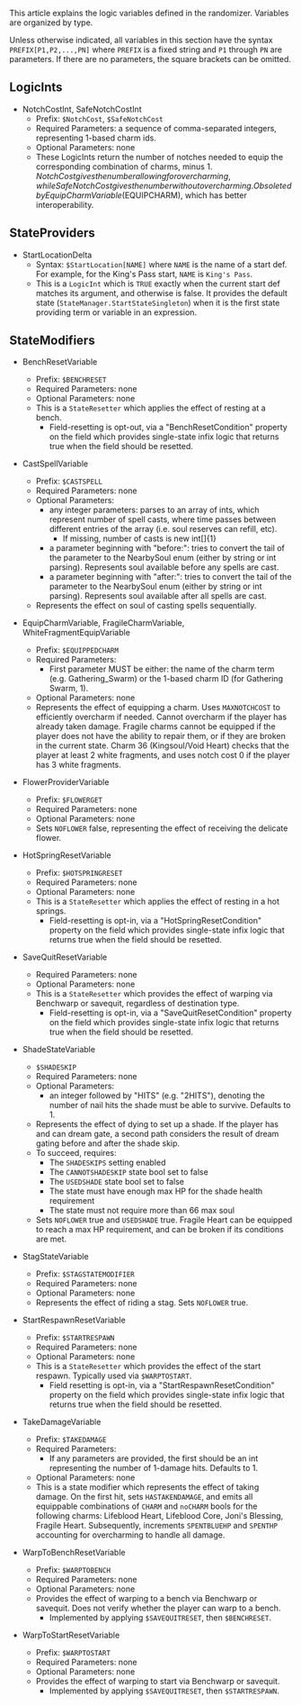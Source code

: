 This article explains the logic variables defined in the randomizer. Variables are organized by type.

Unless otherwise indicated, all variables in this section have the syntax `PREFIX[P1,P2,...,PN]` where `PREFIX` is a fixed string and `P1` through `PN` are parameters. If there are no parameters, the square brackets can be omitted.

## LogicInts

- NotchCostInt, SafeNotchCostInt
  - Prefix: `$NotchCost`, `$SafeNotchCost`
  - Required Parameters: a sequence of comma-separated integers, representing 1-based charm ids.
  - Optional Parameters: none
  - These LogicInts return the number of notches needed to equip the corresponding combination of charms, minus 1. $NotchCost gives the number allowing for overcharming, while SafeNotchCost gives the number without overcharming. Obsoleted by EquipCharmVariable ($EQUIPCHARM), which has better interoperability.

## StateProviders

- StartLocationDelta
  - Syntax: `$StartLocation[NAME]` where `NAME` is the name of a start def. For example, for the King's Pass start, `NAME` is `King's Pass`.
  - This is a `LogicInt` which is `TRUE` exactly when the current start def matches its argument, and otherwise is false. It provides the default state (`StateManager.StartStateSingleton`) when it is the first state providing term or variable in an expression.

## StateModifiers

- BenchResetVariable
  - Prefix: `$BENCHRESET`
  - Required Parameters: none
  - Optional Parameters: none
  - This is a `StateResetter` which applies the effect of resting at a bench.
    - Field-resetting is opt-out, via a "BenchResetCondition" property on the field which provides single-state infix logic that returns true when the field should be resetted.

- CastSpellVariable
  - Prefix: `$CASTSPELL`
  - Required Parameters: none
  - Optional Parameters:
    - any integer parameters: parses to an array of ints, which represent number of spell casts, where time passes between different entries of the array (i.e. soul reserves can refill, etc).
      - If missing, number of casts is new int[]{1}
    - a parameter beginning with "before:": tries to convert the tail of the parameter to the NearbySoul enum (either by string or int parsing). Represents soul available before any spells are cast.
    - a parameter beginning with "after:": tries to convert the tail of the parameter to the NearbySoul enum (either by string or int parsing). Represents soul available after all spells are cast.
  - Represents the effect on soul of casting spells sequentially.

- EquipCharmVariable, FragileCharmVariable, WhiteFragmentEquipVariable
  - Prefix: `$EQUIPPEDCHARM`
  - Required Parameters:
    - First parameter MUST be either: the name of the charm term (e.g. Gathering_Swarm) or the 1-based charm ID (for Gathering Swarm, 1).
  - Optional Parameters: none
  - Represents the effect of equipping a charm. Uses `MAXNOTCHCOST` to efficiently overcharm if needed. Cannot overcharm if the player has already taken damage. Fragile charms cannot be equipped if the player does not have the ability to repair them, or if they are broken in the current state. Charm 36 (Kingsoul/Void Heart) checks that the player at least 2 white fragments, and uses notch cost 0 if the player has 3 white fragments.

- FlowerProviderVariable
  - Prefix: `$FLOWERGET`
  - Required Parameters: none
  - Optional Parameters: none
  - Sets `NOFLOWER` false, representing the effect of receiving the delicate flower.

- HotSpringResetVariable
  - Prefix: `$HOTSPRINGRESET`
  - Required Parameters: none
  - Optional Parameters: none
  - This is a `StateResetter` which applies the effect of resting in a hot springs.
    - Field-resetting is opt-in, via a "HotSpringResetCondition" property on the field which provides single-state infix logic that returns true when the field should be resetted.

- SaveQuitResetVariable
  - Required Parameters: none
  - Optional Parameters: none
  - This is a `StateResetter` which provides the effect of warping via Benchwarp or savequit, regardless of destination type.
    - Field-resetting is opt-in, via a "SaveQuitResetCondition" property on the field which provides single-state infix logic that returns true when the field should be resetted.

- ShadeStateVariable
  - `$SHADESKIP`
  - Required Parameters: none
  - Optional Parameters:
    - an integer followed by "HITS" (e.g. "2HITS"), denoting the number of nail hits the shade must be able to survive. Defaults to 1.
  - Represents the effect of dying to set up a shade. If the player has and can dream gate, a second path considers the result of dream gating before and after the shade skip.
  - To succeed, requires:
    - The `SHADESKIPS` setting enabled
    - The `CANNOTSHADESKIP` state bool set to false
    - The `USEDSHADE` state bool set to false
    - The state must have enough max HP for the shade health requirement
    - The state must not require more than 66 max soul
  - Sets `NOFLOWER` true and `USEDSHADE` true. Fragile Heart can be equipped to reach a max HP requirement, and can be broken if its conditions are met.

- StagStateVariable
  - Prefix: `$STAGSTATEMODIFIER`
  - Required Parameters: none
  - Optional Parameters: none
  - Represents the effect of riding a stag. Sets `NOFLOWER` true.

- StartRespawnResetVariable
  - Prefix: `$STARTRESPAWN`
  - Required Parameters: none
  - Optional Parameters: none
  - This is a `StateResetter` which provides the effect of the start respawn. Typically used via `$WARPTOSTART`.
    - Field resetting is opt-in, via a "StartRespawnResetCondition" property on the field which provides single-state infix logic that returns true when the field should be resetted.

- TakeDamageVariable
  - Prefix: `$TAKEDAMAGE`
  - Required Parameters:
    - If any parameters are provided, the first should be an int representing the number of 1-damage hits. Defaults to 1.
  - Optional Parameters: none
  - This is a state modifier which represents the effect of taking damage. On the first hit, sets `HASTAKENDAMAGE`, and emits all equippable combinations of `CHARM` and `noCHARM` bools for the following charms: Lifeblood Heart, Lifeblood Core, Joni's Blessing, Fragile Heart. Subsequently, increments `SPENTBLUEHP` and `SPENTHP` accounting for overcharming to handle all damage.

- WarpToBenchResetVariable
  - Prefix: `$WARPTOBENCH`
  - Required Parameters: none
  - Optional Parameters: none
  - Provides the effect of warping to a bench via Benchwarp or savequit. Does not verify whether the player can warp to a bench.
    - Implemented by applying `$SAVEQUITRESET`, then `$BENCHRESET`.

- WarpToStartResetVariable
  - Prefix: `$WARPTOSTART`
  - Required Parameters: none
  - Optional Parameters: none
  - Provides the effect of warping to start via Benchwarp or savequit.
    - Implemented by applying `$SAVEQUITRESET`, then `$STARTRESPAWN`.